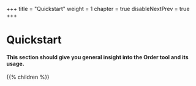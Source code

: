 +++
title = "Quickstart"
weight = 1
chapter = true
disableNextPrev = true
+++

# Quickstart

#### This section should give you general insight into the Order tool and its usage.

{{% children %}}